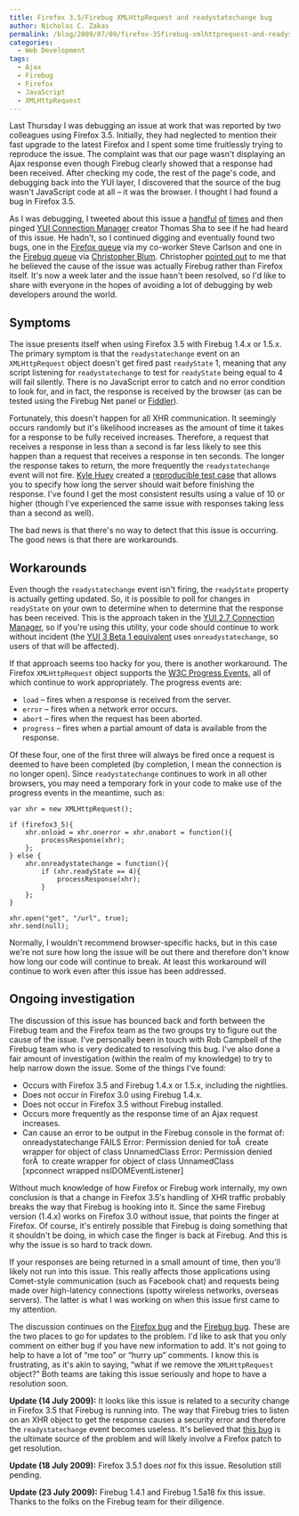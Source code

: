```yaml
---
title: Firefox 3.5/Firebug XMLHttpRequest and readystatechange bug
author: Nicholas C. Zakas
permalink: /blog/2009/07/09/firefox-35firebug-xmlhttprequest-and-readystatechange-bug/
categories:
  - Web Development
tags:
  - Ajax
  - Firebug
  - Firefox
  - JavaScript
  - XMLHttpRequest
---
```

Last Thursday I was debugging an issue at work that was reported by two colleagues using Firefox 3.5. Initially, they had neglected to mention their fast upgrade to the latest Firefox and I spent some time fruitlessly trying to reproduce the issue. The complaint was that our page wasn't displaying an Ajax response even though Firebug clearly showed that a response had been received. After checking my code, the rest of the page's code, and debugging back into the YUI layer, I discovered that the source of the bug wasn't JavaScript code at all &#8211; it was the browser. I thought I had found a bug in Firefox 3.5.

As I was debugging, I tweeted about this issue a [handful][1] [of][2] [times][3] and then pinged [YUI Connection Manager][4] creator Thomas Sha to see if he had heard of this issue. He hadn't, so I continued digging and eventually found two bugs, one in the [Firefox queue][5] via my co-worker Steve Carlson and one in the [Firebug queue][6] via [Christopher Blum][7]. Christopher [pointed out][8] to me that he believed the cause of the issue was actually Firebug rather than Firefox itself. It's now a week later and the issue hasn't been resolved, so I'd like to share with everyone in the hopes of avoiding a lot of debugging by web developers around the world.

## Symptoms

The issue presents itself when using Firefox 3.5 with Firebug 1.4.x or 1.5.x. The primary symptom is that the `readystatechange` event on an `XMLHttpRequest` object doesn't get fired past `readyState` 1, meaning that any script listening for `readystatechange` to test for `readyState` being equal to 4 will fail silently. There is no JavaScript error to catch and no error condition to look for, and in fact, the response is received by the browser (as can be tested using the Firebug Net panel or [Fiddler][9]).

Fortunately, this doesn't happen for all XHR communication. It seemingly occurs randomly but it's likelihood increases as the amount of time it takes for a response to be fully received increases. Therefore, a request that receives a response in less than a second is far less likely to see this happen than a request that receives a response in ten seconds. The longer the response takes to return, the more frequently the `readystatechange` event will not fire. [Kyle Huey][10] created a [reproducible test case][11] that allows you to specify how long the server should wait before finishing the response. I've found I get the most consistent results using a value of 10 or higher (though I've experienced the same issue with responses taking less than a second as well).

The bad news is that there's no way to detect that this issue is occurring. The good news is that there are workarounds.

## Workarounds

Even though the `readystatechange` event isn't firing, the `readyState` property is actually getting updated. So, it is possible to poll for changes in `readyState` on your own to determine when to determine that the response has been received. This is the approach taken in the [YUI 2.7 Connection Manager][12], so if you're using this utility, your code should continue to work without incident (the [YUI 3 Beta 1 equivalent][13] uses `onreadystatechange`, so users of that will be affected).

If that approach seems too hacky for you, there is another workaround. The Firefox `XMLHttpRequest` object supports the [W3C Progress Events][14], all of which continue to work appropriately. The progress events are:

  * `load` &#8211; fires when a response is received from the server.
  * `error` &#8211; fires when a network error occurs.
  * `abort` &#8211; fires when the request has been aborted.
  * `progress` &#8211; fires when a partial amount of data is available from the response.

Of these four, one of the first three will always be fired once a request is deemed to have been completed (by completion, I mean the connection is no longer open). Since `readystatechange` continues to work in all other browsers, you may need a temporary fork in your code to make use of the progress events in the meantime, such as:

    var xhr = new XMLHttpRequest();
    
    if (firefox3_5){
        xhr.onload = xhr.onerror = xhr.onabort = function(){
            processResponse(xhr);
        };
    } else {
        xhr.onreadystatechange = function(){
            if (xhr.readyState == 4){
                processResponse(xhr);
            }
        };
    }
    
    xhr.open("get", "/url", true);
    xhr.send(null);

Normally, I wouldn't recommend browser-specific hacks, but in this case we're not sure how long the issue will be out there and therefore don't know how long our code will continue to break. At least this workaround will continue to work even after this issue has been addressed.

## Ongoing investigation

The discussion of this issue has bounced back and forth between the Firebug team and the Firefox team as the two groups try to figure out the cause of the issue. I've personally been in touch with Rob Campbell of the Firebug team who is very dedicated to resolving this bug. I've also done a fair amount of investigation (within the realm of my knowledge) to try to help narrow down the issue. Some of the things I've found:

  * Occurs with Firefox 3.5 and Firebug 1.4.x or 1.5.x, including the nightlies.
  * Does not occur in Firefox 3.0 using Firebug 1.4.x.
  * Does not occur in Firefox 3.5 without Firebug installed.
  * Occurs more frequently as the response time of an Ajax request increases.
  * Can cause an error to be output in the Firebug console in the format of:  
    onreadystatechange FAILS Error: Permission denied for toÂ  create wrapper for object of class UnnamedClass Error: Permission denied forÂ  to create wrapper for object of class UnnamedClass  
    [xpconnect wrapped nsIDOMEventListener]

Without much knowledge of how Firefox or Firebug work internally, my own conclusion is that a change in Firefox 3.5&#8242;s handling of XHR traffic probably breaks the way that Firebug is hooking into it. Since the same Firebug version (1.4.x) works on Firefox 3.0 without issue, that points the finger at Firefox. Of course, it's entirely possible that Firebug is doing something that it shouldn't be doing, in which case the finger is back at Firebug. And this is why the issue is so hard to track down.

If your responses are being returned in a small amount of time, then you'll likely not run into this issue. This really affects those applications using Comet-style communication (such as Facebook chat) and requests being made over high-latency connections (spotty wireless networks, overseas servers). The latter is what I was working on when this issue first came to my attention.

The discussion continues on the [Firefox bug][5] and the [Firebug bug][6]. These are the two places to go for updates to the problem. I'd like to ask that you only comment on either bug if you have new information to add. It's not going to help to have a lot of &#8220;me too&#8221; or &#8220;hurry up&#8221; comments. I know this is frustrating, as it's akin to saying, &#8220;what if we remove the `XMLHttpRequest` object?&#8221; Both teams are taking this issue seriously and hope to have a resolution soon.

**Update (14 July 2009):** It looks like this issue is related to a security change in Firefox 3.5 that Firebug is running into. The way that Firebug tries to listen on an XHR object to get the response causes a security error and therefore the `readystatechange` event becomes useless. It's believed that [this bug][15] is the ultimate source of the problem and will likely involve a Firefox patch to get resolution.

**Update (18 July 2009):** Firefox 3.5.1 does *not* fix this issue. Resolution still pending.

**Update (23 July 2009):** Firebug 1.4.1 and Firebug 1.5a18 fix this issue. Thanks to the folks on the Firebug team for their diligence.

 [1]: http://twitter.com/slicknet/status/2447298270
 [2]: http://twitter.com/slicknet/status/2449122924
 [3]: http://twitter.com/slicknet/status/2500746473
 [4]: http://developers.yahoo.com/yui/connection/
 [5]: https://bugzilla.mozilla.org/show_bug.cgi?id=501962
 [6]: http://code.google.com/p/fbug/issues/detail?id=1948
 [7]: http://www.xing.com/profile/Christopher_Blum2
 [8]: http://twitter.com/ChristopherBlum/status/2450783350
 [9]: http://www.fiddlertool.com
 [10]: http://www.kylehuey.com/
 [11]: http://www.kylehuey.com/moz/testRequest.php
 [12]: http://developer.yahoo.com/yui/connection/
 [13]: http://developer.yahoo.com/yui/3/io/
 [14]: http://www.w3.org/TR/progress-events/
 [15]: https://bugzilla.mozilla.org/show_bug.cgi?id=502959
